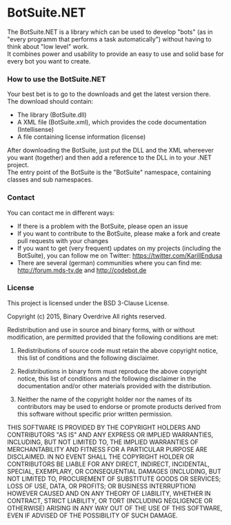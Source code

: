 # BotSuite.NET #

The BotSuite.NET is a library which can be used to develop "bots" (as in "every programm that performs a task automatically") without having to think about "low level" work.  
It combines power and usability to provide an easy to use and solid base for every bot you want to create.

### How to use the BotSuite.NET ###

Your best bet is to go to the downloads and get the latest version there.  
The download should contain:

* The library (BotSuite.dll)
* A XML file (BotSuite.xml), which provides the code documentation (Intellisense)
* A file containing license information (license)

After downloading the BotSuite, just put the DLL and the XML whereever you want (together) and then add a reference to the DLL in to your .NET project.  
The entry point of the BotSuite is the "BotSuite" namespace, containing classes and sub namespaces.

### Contact ###

You can contact me in different ways:

* If there is a problem with the BotSuite, please open an issue
* If you want to contribute to the BotSuite, please make a fork and create pull requests with your changes
* If you want to get (very frequent) updates on my projects (including the BotSuite), you can follow me on Twitter: https://twitter.com/KarillEndusa
* There are several (german) communities where you can find me: http://forum.mds-tv.de and http://codebot.de

### License ###

This project is licensed under the BSD 3-Clause License.  
  
Copyright (c) 2015, Binary Overdrive
All rights reserved.

Redistribution and use in source and binary forms, with or without modification, are permitted provided that the following conditions are met:

1. Redistributions of source code must retain the above copyright notice, this list of conditions and the following disclaimer.

2. Redistributions in binary form must reproduce the above copyright notice, this list of conditions and the following disclaimer in the documentation and/or other materials provided with the distribution.

3. Neither the name of the copyright holder nor the names of its contributors may be used to endorse or promote products derived from this software without specific prior written permission.

THIS SOFTWARE IS PROVIDED BY THE COPYRIGHT HOLDERS AND CONTRIBUTORS "AS IS" AND ANY EXPRESS OR IMPLIED WARRANTIES, INCLUDING, BUT NOT LIMITED TO, THE IMPLIED WARRANTIES OF MERCHANTABILITY AND FITNESS FOR A PARTICULAR PURPOSE ARE DISCLAIMED. IN NO EVENT SHALL THE COPYRIGHT HOLDER OR CONTRIBUTORS BE LIABLE FOR ANY DIRECT, INDIRECT, INCIDENTAL, SPECIAL, EXEMPLARY, OR CONSEQUENTIAL DAMAGES (INCLUDING, BUT NOT LIMITED TO, PROCUREMENT OF SUBSTITUTE GOODS OR SERVICES; LOSS OF USE, DATA, OR PROFITS; OR BUSINESS INTERRUPTION) HOWEVER CAUSED AND ON ANY THEORY OF LIABILITY, WHETHER IN CONTRACT, STRICT LIABILITY, OR TORT (INCLUDING NEGLIGENCE OR OTHERWISE) ARISING IN ANY WAY OUT OF THE USE OF THIS SOFTWARE, EVEN IF ADVISED OF THE POSSIBILITY OF SUCH DAMAGE.